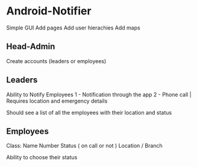 # Android-Notifier

Simple GUI
Add pages
Add user hierachies
Add maps

## Head-Admin
Create accounts (leaders or employees)

## Leaders
Ability to Notify Employees 
       1 - Notification through the app
       2 - Phone call
       | Requires location and emergency details

Should see a list of all the employees with their location and status 

## Employees
Class: Name
       Number
       Status ( on call or not )
       Location / Branch
       
Ability to choose their status
